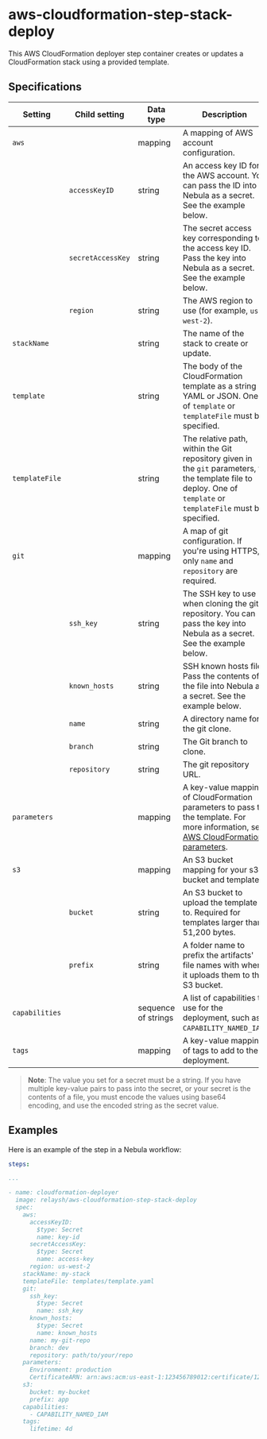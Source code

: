 # aws-cloudformation-step-stack-deploy

This AWS CloudFormation deployer step container creates or updates a CloudFormation stack using a provided template.

## Specifications

| Setting | Child setting | Data type | Description | Default | Required |
|-----------|------------------|-----------|-------------|---------|----------|
| `aws` || mapping | A mapping of AWS account configuration. | None | True |
|| `accessKeyID` | string | An access key ID for the AWS account. You can pass the ID into Nebula as a secret. See the example below. | None | True |
|| `secretAccessKey` | string | The secret access key corresponding to the access key ID. Pass the key into Nebula as a secret. See the example below.| None | True |
|| `region` | string | The AWS region to use (for example, `us-west-2`). | None | True |
| `stackName` || string | The name of the stack to create or update. | None | True |
| `template` || string | The body of the CloudFormation template as a string in YAML or JSON. One of `template` or `templateFile` must be specified. | None | If `templateFile` is not present |
| `templateFile` || string | The relative path, within the Git repository given in the `git` parameters, to the template file to deploy. One of `template` or `templateFile` must be specified. | None | If `template` is not present |
| `git` || mapping | A map of git configuration. If you're using HTTPS, only `name` and `repository` are required. | None | True if `templateFile` is present |
|| `ssh_key` | string | The SSH key to use when cloning the git repository. You can pass the key into Nebula as a secret. See the example below. | None | True for SSH|
|| `known_hosts` | string | SSH known hosts file. Pass the contents of the file into Nebula as a secret. See the example below. | None | True for SSH |
|| `name` | string | A directory name for the git clone. | None | True |
|| `branch` | string | The Git branch to clone. | `master` | False |
|| `repository` | string | The git repository URL. | None | True |
| `parameters` || mapping | A key-value mapping of CloudFormation parameters to pass to the template. For more information, see [AWS CloudFormation parameters](https://docs.aws.amazon.com/AWSCloudFormation/latest/UserGuide/parameters-section-structure.html). | None | False |
| `s3` || mapping | An S3 bucket mapping for your s3 bucket and template | None | For large templates |
|| `bucket` | string | An S3 bucket to upload the template to. Required for templates larger than 51,200 bytes. | None | For large templates |
|| `prefix` | string | A folder name to prefix the artifacts' file names with when it uploads them to the S3 bucket. | None | False |
| `capabilities` || sequence of strings | A list of capabilities to use for the deployment, such as `CAPABILITY_NAMED_IAM`. | None | False |
| `tags` || mapping | A key-value mapping of tags to add to the deployment. | None | False |

> **Note**: The value you set for a secret must be a string. If you have multiple key-value pairs to pass into the secret, or your secret is the contents of a file, you must encode the values using base64 encoding, and use the encoded string as the secret value. 


## Examples

Here is an example of the step in a Nebula workflow:

```YAML
steps:

...

- name: cloudformation-deployer
  image: relaysh/aws-cloudformation-step-stack-deploy
  spec:
    aws:
      accessKeyID:
        $type: Secret
        name: key-id 
      secretAccessKey:
        $type: Secret
        name: access-key
      region: us-west-2  
    stackName: my-stack 
    templateFile: templates/template.yaml
    git: 
      ssh_key:
        $type: Secret
        name: ssh_key
      known_hosts:
        $type: Secret
        name: known_hosts
      name: my-git-repo
      branch: dev
      repository: path/to/your/repo
    parameters: 
      Environment: production
      CertificateARN: arn:aws:acm:us-east-1:123456789012:certificate/12345678-1234-1234-1234-123456789012
    s3:
      bucket: my-bucket
      prefix: app   
    capabilities:
      - CAPABILITY_NAMED_IAM
    tags:
      lifetime: 4d
```
